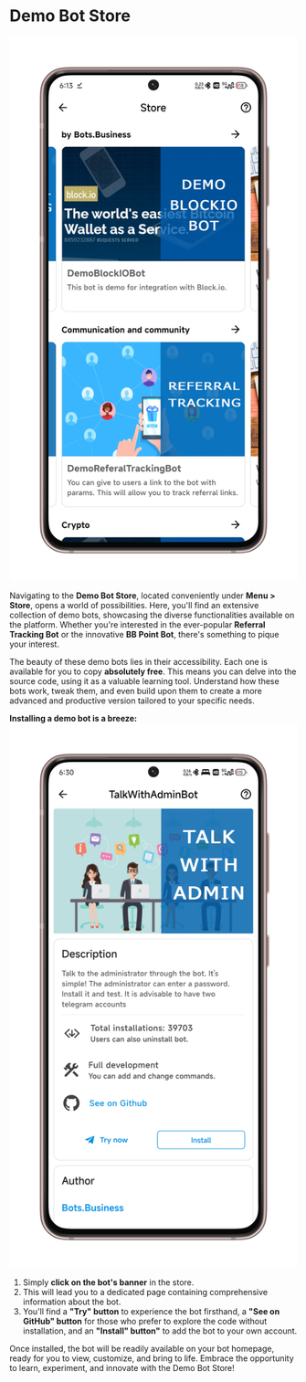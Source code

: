 # Demo Bot Store

![Demo Bot Store Screenshot](.gitbook/assets/demo-store1.png)

Navigating to the **Demo Bot Store**, located conveniently under **Menu > Store**, opens a world of possibilities. Here, you'll find an extensive collection of demo bots, showcasing the diverse functionalities available on the platform. Whether you're interested in the ever-popular **Referral Tracking Bot** or the innovative **BB Point Bot**, there's something to pique your interest.

The beauty of these demo bots lies in their accessibility. Each one is available for you to copy **absolutely free**. This means you can delve into the source code, using it as a valuable learning tool. Understand how these bots work, tweak them, and even build upon them to create a more advanced and productive version tailored to your specific needs.

**Installing a demo bot is a breeze:**
![botninfo](.gitbook/assets/store-bot-info.png)

1. Simply **click on the bot's banner** in the store.
2. This will lead you to a dedicated page containing comprehensive information about the bot.
3. You'll find a **"Try" button** to experience the bot firsthand, a **"See on GitHub" button** for those who prefer to explore the code without installation, and an **"Install" button"** to add the bot to your own account.

Once installed, the bot will be readily available on your bot homepage, ready for you to view, customize, and bring to life. Embrace the opportunity to learn, experiment, and innovate with the Demo Bot Store!

